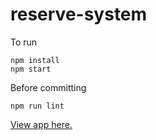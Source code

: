 # reserve-system

To run
```
npm install
npm start
```

Before committing
```
npm run lint
```

[View app here.](http://michael-kha.com/reserve-system/)
